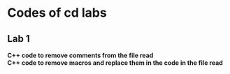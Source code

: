 # Codes of cd labs
## Lab 1
**C++ code to remove comments from the file read**
<br>
**C++ code to remove macros and replace them in the code in the file read**
